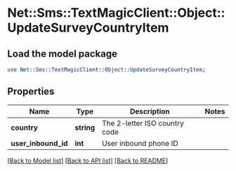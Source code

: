 # Net::Sms::TextMagicClient::Object::UpdateSurveyCountryItem

## Load the model package
```perl
use Net::Sms::TextMagicClient::Object::UpdateSurveyCountryItem;
```

## Properties
Name | Type | Description | Notes
------------ | ------------- | ------------- | -------------
**country** | **string** | The 2-letter ISO country code | 
**user_inbound_id** | **int** | User inbound phone ID | 

[[Back to Model list]](../README.md#documentation-for-models) [[Back to API list]](../README.md#documentation-for-api-endpoints) [[Back to README]](../README.md)


